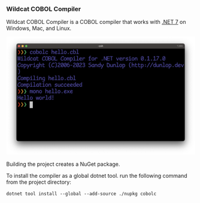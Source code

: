 ### Wildcat COBOL Compiler

Wildcat COBOL Compiler is a COBOL compiler that works with [.NET 7](https://dotnet.microsoft.com/en-us/download/dotnet/7.0) on Windows, Mac, and Linux.

![Command line example](Assets/command-line-example.png)

Building the project creates a NuGet package.

To install the compiler as a global dotnet tool. run the following command from the project directory:

```
dotnet tool install --global --add-source ./nupkg cobolc
```
